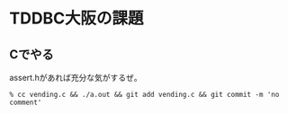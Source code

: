 TDDBC大阪の課題
=============

Cでやる
------

assert.hがあれば充分な気がするぜ。

    % cc vending.c && ./a.out && git add vending.c && git commit -m 'no comment'


